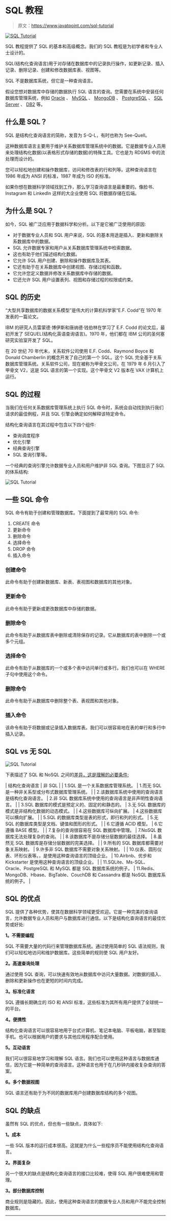 # SQL 教程

> 原文：<https://www.javatpoint.com/sql-tutorial>

[![SQL Tutorial](img/1f2f71af724a454cf2b4063fdf68238f.png)](http://training.javatpoint.com)

SQL 教程提供了 SQL 的基本和高级概念。我们的 SQL 教程是为初学者和专业人士设计的。

SQL(结构化查询语言)用于对存储在数据库中的记录执行操作，如更新记录、插入记录、删除记录、创建和修改数据库表、视图等。

SQL 不是数据库系统，但它是一种查询语言。

假设您想对数据库中存储的数据执行 SQL 语言的查询。您需要在系统中安装任何数据库管理系统，例如 [Oracle](https://www.javatpoint.com/oracle-tutorial) 、 [MySQL](https://www.javatpoint.com/mysql-tutorial) 、 [MongoDB](https://www.javatpoint.com/mongodb-tutorial) 、 [PostgreSQL](https://www.javatpoint.com/postgresql-tutorial) 、 [SQL Server](https://www.javatpoint.com/sql-server-tutorial) 、 [DB2](https://www.javatpoint.com/db2-tutorial) 等。

## 什么是 SQL？

SQL 是结构化查询语言的简称，发音为 S-Q-L，有时也称为 See-Quell。

这种数据库语言主要用于维护关系数据库管理系统中的数据。它是数据专业人员用来处理结构化数据(以表格形式存储的数据)的特殊工具。它也是为 RDSMS 中的流处理而设计的。

您可以轻松地创建和操作数据库，访问和修改表的行和列等。这种查询语言在 1986 年成为 ANSI 的标准，1987 年成为 ISO 的标准。

如果你想在数据科学领域找到工作，那么学习查询语言是最重要的。像脸书、Instagram 和 LinkedIn 这样的大企业使用 SQL 将数据存储在后端。

## 为什么是 SQL？

如今，SQL 被广泛应用于数据科学和分析。以下是它被广泛使用的原因:

*   对于数据专业人员和 SQL 用户来说，SQL 的基本用途是插入、更新和删除关系数据库中的数据。
*   SQL 允许数据专家和用户从关系数据库管理系统中检索数据。
*   这也有助于他们描述结构化数据。
*   它允许 SQL 用户创建、删除和操作数据库及其表。
*   它还有助于在关系数据库中创建视图、存储过程和函数。
*   它允许您定义数据并修改关系数据库中存储的数据。
*   它还允许 SQL 用户设置表列、视图和存储过程的权限或约束。

## SQL 的历史

“大型共享数据库的数据关系模型”是伟大的计算机科学家“E.F. Codd”在 1970 年发表的一篇论文。

IBM 的研究人员雷蒙德·博伊斯和唐纳德·钱伯林在学习了 E.F. Codd 的论文后，最初开发了 SEQUEL(结构化英语查询语言)。1970 年，他们都在 IBM 公司的圣何塞研究实验室开发了 SQL。

在 20 世纪 70 年代末，关系软件公司使用 E.F. Codd、Raymond Boyce 和 Donald Chamberlin 的概念开发了自己的第一个 SQL。这个 SQL 完全基于关系数据库管理系统。关系软件公司，现在被称为甲骨文公司，在 1979 年 6 月引入了甲骨文 V2，这是 SQL 语言的第一个实现。这个甲骨文 V2 版本在 VAX 计算机上运行。

## SQL 的过程

当我们在任何关系数据库管理系统上执行 SQL 命令时，系统会自动找到执行我们请求的最佳例程，并且 SQL 引擎会确定如何解释该特定命令。

结构化查询语言在其过程中包含以下四个组件:

*   查询调度程序
*   优化引擎
*   经典查询引擎
*   SQL 查询引擎等。

一个经典的查询引擎允许数据专业人员和用户维护非 SQL 查询。下图显示了 SQL 的体系结构:

![SQL Tutorial](img/d7d0e72160adc63be214ee7fb345eaa8.png)

## 一些 SQL 命令

SQL 命令有助于创建和管理数据库。下面提到了最常用的 SQL 命令:

1.  CREATE 命令
2.  更新命令
3.  删除命令
4.  选择命令
5.  DROP 命令
6.  插入命令

### 创建命令

此命令有助于创建新数据库、新表、表视图和数据库的其他对象。

### 更新命令

此命令有助于更新或更改数据库中存储的数据。

### 删除命令

此命令有助于从数据库表中删除或清除保存的记录。它从数据库的表中删除一个或多个元组。

### 选择命令

此命令有助于从数据库的一个或多个表中访问单行或多行。我们也可以在 WHERE 子句中使用这个命令。

### 删除命令

此命令有助于从数据库中删除整个表、表视图和其他对象。

### 插入命令

该命令有助于将数据或记录插入数据库表。我们可以很容易地在表的单行和多行中插入记录。

## SQL vs 无 SQL

![SQL Tutorial](img/24bde6315e74bea4132190bdd6ba80e3.png)

下表描述了 SQL 和 NoSQL 之间的[差异，这是理解的必要条件:](https://www.javatpoint.com/sql-vs-nosql)

| 结构化查询语言 | 非 SQL |
| 1.SQL 是一个关系数据库管理系统。 | 1.而无 SQL 是一种非关系型或分布式数据库管理系统。 |
| 2.该数据库系统中使用的查询语言是结构化查询语言。 | 2.非 SQL 数据库系统中使用的查询语言是非声明性查询语言。 |
| 3.SQL 数据库的模式是预定义的、固定的和静态的。 | 3.无 SQL 数据库的模式是非结构化数据的动态模式。 |
| 4.这些数据库可纵向扩展。 | 4.这些数据库可以横向扩展。 |
| 5.SQL 的数据库类型是表的形式，即行和列的形式。 | 5.无 SQL 的数据库类型是文档、键值和图形的形式。 |
| 6.它遵循 ACID 模型。 | 6.它遵循 BASE 模型。 |
| 7.复杂的查询很容易在 SQL 数据库中管理。 | 7.NoSQL 数据库无法处理复杂的查询。 |
| 8.该数据库不是存储分层数据的最佳选择。 | 8.虽然无 SQL 数据库是存储分层数据的完美选择。 |
| 9.所有的 SQL 数据库都需要对象关系映射。 | 9.许多非 SQL 数据库不需要对象关系映射。 |
| 10.仪表、圆形仪表、环形仪表等。，是使用这种查询语言的顶级企业。 | 10.Airbnb、优步和 Kickstarter 是使用这种查询语言的顶级企业。 |
| 11.SQLite、Ms-SQL、Oracle、PostgreSQL 和 MySQL 都是 SQL 数据库系统的例子。 | 11.Redis、MongoDB、Hbase、BigTable、CouchDB 和 Cassandra 都是 NoSQL 数据库系统的例子。 |

## SQL 的优点

SQL 提供了各种优势，使其在数据科学领域更受欢迎。它是一种完美的查询语言，允许数据专业人员和用户与数据库进行通信。以下是结构化查询语言的最佳优势或好处:

**1。不需要编程**

SQL 不需要大量的代码行来管理数据库系统。通过使用简单的 SQL 语法规则，我们可以轻松地访问和维护数据库。这些简单的规则使 SQL 用户友好。

**2。高速查询处理**

通过使用 SQL 查询，可以快速有效地从数据库中访问大量数据。对数据的插入、删除和更新操作也在更短的时间内完成。

**3。标准化语言**

SQL 遵循长期确立的 ISO 和 ANSI 标准，这些标准为其所有用户提供了全球统一的平台。

**4。便携性**

结构化查询语言可以很容易地用于台式计算机、笔记本电脑、平板电脑，甚至智能手机。也可以根据用户的要求与其他应用程序配合使用。

**5。互动语言**

我们可以很容易地学习和理解 SQL 语言。我们也可以使用这种语言与数据库通信，因为它是一种简单的查询语言。这种语言也用于在几秒钟内接收复杂查询的答案。

**6。多个数据视图**

SQL 语言还有助于为不同的数据库用户创建数据库结构的多个视图。

## SQL 的缺点

虽然有 SQL 的优点，但也有一些缺点，具体如下:

**1。成本**

一些 SQL 版本的运行成本很高。这就是为什么一些程序员不能使用结构化查询语言。

**2。界面复杂**

另一个很大的缺点是结构化查询语言的接口比较难，使得 SQL 用户很难使用和管理。

**3。部分数据库控制**

商业规则是隐藏的。因此，使用这种查询语言的数据专业人员和用户不能完全控制数据库。

* * *